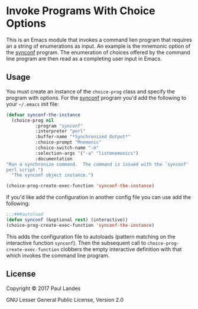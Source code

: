 # Invoke Programs With Choice Options

This is an Emacs module that invokes a command lien program that requires an
a string of enumerations as input.  An example is the mnemonic option of the
[synconf](https://github.com/plandes/synconf) program.  The enumeration of
choices offered by the command line program are then read as a completing user
input in Emacs.


## Usage

You must create an instance of the `choice-prog` class and specify the program
with options.  For the [synconf](https://github.com/plandes/synconf) program
you'd add the following to your `~/.emacs` init file:
```lisp
(defvar synconf-the-instance
  (choice-prog nil
	       :program "synconf"
	       :interpreter "perl"
	       :buffer-name "*Synchronized Output*"
	       :choice-prompt "Mnemonic"
	       :choice-switch-name "-m"
	       :selection-args '("-a" "listmnemonics")
	       :documentation
"Run a synchronize command.  The command is issued with the `synconf'
perl script.")
  "The synconf object instance.")

(choice-prog-create-exec-function 'synconf-the-instance)
```

If you'd like add the configuration in another config file you can use add the
following:
```lisp
;;;###autoload
(defun synconf (&optional rest) (interactive))
(choice-prog-create-exec-function 'synconf-the-instance)
```

This adds the configuration file to autoloads (pattern matching on the
interactive function `synconf`).  Then the subsequent call to
`choice-prog-create-exec-function` clobbers the empty interactive definition
with that which invokes the command line program.


## License

Copyright © 2017 Paul Landes

GNU Lesser General Public License, Version 2.0
